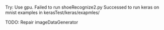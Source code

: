 Try:
	Use gpu.
	Failed to run shoeRecognize2.py
	Successed to run keras on mnist examples in kerasTest/keras/exapmles/
	
TODO:
	Repair imageDataGenerator
	
